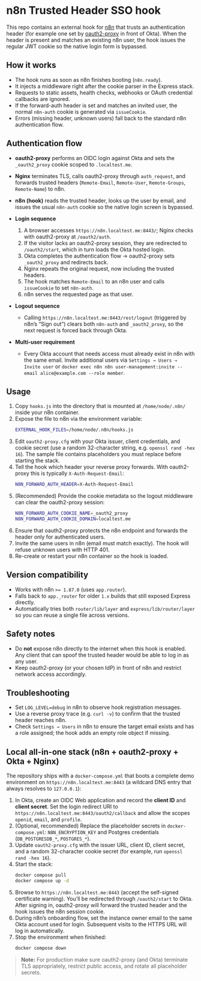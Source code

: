 # n8n Trusted Header SSO hook

This repo contains an external hook for [n8n](https://n8n.io) that trusts an authentication header (for example one set by [oauth2-proxy](https://oauth2-proxy.github.io/oauth2-proxy/) in front of Okta).
When the header is present and matches an existing n8n user, the hook issues the regular JWT cookie so the native login form is bypassed.

## How it works

- The hook runs as soon as n8n finishes booting (`n8n.ready`).
- It injects a middleware right after the cookie parser in the Express stack.
- Requests to static assets, health checks, webhooks or OAuth credential callbacks are ignored.
- If the forward-auth header is set and matches an invited user, the normal `n8n-auth` cookie is generated via `issueCookie`.
- Errors (missing header, unknown users) fall back to the standard n8n authentication flow.

## Authentication flow

- **oauth2-proxy** performs an OIDC login against Okta and sets the `_oauth2_proxy` cookie scoped to `.localtest.me`.
- **Nginx** terminates TLS, calls oauth2-proxy through `auth_request`, and forwards trusted headers (`Remote-Email`, `Remote-User`, `Remote-Groups`, `Remote-Name`) to n8n.
- **n8n (hook)** reads the trusted header, looks up the user by email, and issues the usual `n8n-auth` cookie so the native login screen is bypassed.

- **Login sequence**
  1. A browser accesses `https://n8n.localtest.me:8443/`; Nginx checks with oauth2-proxy at `/oauth2/auth`.
  2. If the visitor lacks an oauth2-proxy session, they are redirected to `/oauth2/start`, which in turn loads the Okta hosted login.
  3. Okta completes the authentication flow → oauth2-proxy sets `_oauth2_proxy` and redirects back.
  4. Nginx repeats the original request, now including the trusted headers.
  5. The hook matches `Remote-Email` to an n8n user and calls `issueCookie` to set `n8n-auth`.
  6. n8n serves the requested page as that user.

- **Logout sequence**
  - Calling `https://n8n.localtest.me:8443/rest/logout` (triggered by n8n’s “Sign out”) clears both `n8n-auth` and `_oauth2_proxy`, so the next request is forced back through Okta.

- **Multi-user requirement**
  - Every Okta account that needs access must already exist in n8n with the same email. Invite additional users via `Settings → Users → Invite user` or `docker exec n8n n8n user-management:invite --email alice@example.com --role member`.

## Usage

1. Copy `hooks.js` into the directory that is mounted at `/home/node/.n8n/` inside your n8n container.
2. Expose the file to n8n via the environment variable:
   ```bash
   EXTERNAL_HOOK_FILES=/home/node/.n8n/hooks.js
   ```
3. Edit `oauth2-proxy.cfg` with your Okta issuer, client credentials, and cookie secret (use a random 32-character string, e.g. `openssl rand -hex 16`). The sample file contains placeholders you must replace before starting the stack.
4. Tell the hook which header your reverse proxy forwards. With oauth2-proxy this is typically `X-Auth-Request-Email`:
   ```bash
   N8N_FORWARD_AUTH_HEADER=X-Auth-Request-Email
   ```
5. (Recommended) Provide the cookie metadata so the logout middleware can clear the oauth2-proxy session:
   ```bash
   N8N_FORWARD_AUTH_COOKIE_NAME=_oauth2_proxy
   N8N_FORWARD_AUTH_COOKIE_DOMAIN=localtest.me
   ```
6. Ensure that oauth2-proxy protects the n8n endpoint and forwards the header only for authenticated users.
7. Invite the same users in n8n (email must match exactly). The hook will refuse unknown users with HTTP 401.
8. Re-create or restart your n8n container so the hook is loaded.

## Version compatibility

- Works with n8n `>= 1.87.0` (uses `app.router`).
- Falls back to `app._router` for older `1.x` builds that still exposed Express directly.
- Automatically tries both `router/lib/layer` and `express/lib/router/layer` so you can reuse a single file across versions.

## Safety notes

- Do **not** expose n8n directly to the internet when this hook is enabled. Any client that can spoof the trusted header would be able to log in as any user.
- Keep oauth2-proxy (or your chosen IdP) in front of n8n and restrict network access accordingly.

## Troubleshooting

- Set `LOG_LEVEL=debug` in n8n to observe hook registration messages.
- Use a reverse proxy trace (e.g. `curl -v`) to confirm that the trusted header reaches n8n.
- Check `Settings → Users` in n8n to ensure the target email exists and has a role assigned; the hook adds an empty role object if missing.

## Local all-in-one stack (n8n + oauth2-proxy + Okta + Nginx)

The repository ships with a `docker-compose.yml` that boots a complete demo environment on `https://n8n.localtest.me:8443` (a wildcard DNS entry that always resolves to `127.0.0.1`):

1. In Okta, create an OIDC Web application and record the **client ID** and **client secret**. Set the login redirect URI to `https://n8n.localtest.me:8443/oauth2/callback` and allow the scopes `openid`, `email`, and `profile`.
2. (Optional, recommended) Replace the placeholder secrets in `docker-compose.yml`: `N8N_ENCRYPTION_KEY` and Postgres credentials (`DB_POSTGRESDB_*`, `POSTGRES_*`).
3. Update `oauth2-proxy.cfg` with the issuer URL, client ID, client secret, and a random 32-character cookie secret (for example, run `openssl rand -hex 16`).
4. Start the stack:
   ```bash
   docker compose pull
   docker compose up -d
   ```
5. Browse to `https://n8n.localtest.me:8443` (accept the self-signed certificate warning). You’ll be redirected through `/oauth2/start` to Okta. After signing in, oauth2-proxy will forward the trusted header and the hook issues the n8n session cookie.
6. During n8n’s onboarding flow, set the instance owner email to the same Okta account used for login. Subsequent visits to the HTTPS URL will log in automatically.
7. Stop the environment when finished:
   ```bash
   docker compose down
   ```

> **Note:** For production make sure oauth2-proxy (and Okta) terminate TLS appropriately, restrict public access, and rotate all placeholder secrets.

